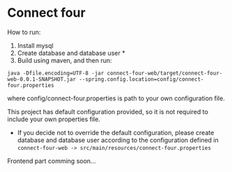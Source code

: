 # Connect four

How to run:

1. Install mysql
2. Create database and database user * 
3. Build using maven, and then run:

`
java -Dfile.encoding=UTF-8 -jar connect-four-web/target/connect-four-web-0.0.1-SNAPSHOT.jar --spring.config.location=config/connect-four.properties
`

where config/connect-four.properties is path to your own configuration file.

This project has default configuration provided, so it is not required to include your own properties file.
* If you decide not to override the default configuration, please create database and database user according to the configuration defined in `connect-four-web -> src/main/resources/connect-four.properties`




Frontend part comming soon...
